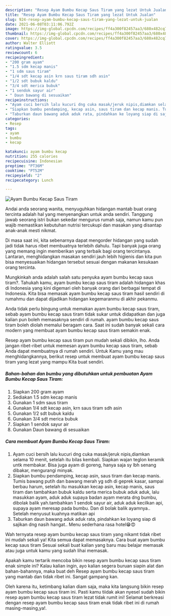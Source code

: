 ```yaml
---
description: "Resep Ayam Bumbu Kecap Saus Tiram yang lezat Untuk Jualan"
title: "Resep Ayam Bumbu Kecap Saus Tiram yang lezat Untuk Jualan"
slug: 924-resep-ayam-bumbu-kecap-saus-tiram-yang-lezat-untuk-jualan
date: 2021-06-08T03:11:06.792Z
image: https://img-global.cpcdn.com/recipes/ff4a300f82457aa3/680x482cq70/ayam-bumbu-kecap-saus-tiram-foto-resep-utama.jpg
thumbnail: https://img-global.cpcdn.com/recipes/ff4a300f82457aa3/680x482cq70/ayam-bumbu-kecap-saus-tiram-foto-resep-utama.jpg
cover: https://img-global.cpcdn.com/recipes/ff4a300f82457aa3/680x482cq70/ayam-bumbu-kecap-saus-tiram-foto-resep-utama.jpg
author: Walter Elliott
ratingvalue: 3.5
reviewcount: 6
recipeingredient:
- "200 gram ayam"
- "1.5 sdm kecap manis"
- "1 sdm saus tiram"
- "1/4 sdt kecap asin krn saus tiram sdh asin"
- "1/2 sdt bubuk kaldu"
- "3/4 sdt merica bubuk"
- "1 sendok sayur air"
- " Daun bawang di sesuaikan"
recipeinstructions:
- "Ayam cuci bersih lalu kucuri dng cuka masak/jeruk nipis,diamkan selama 10 menit, setelah itu bilas kembali. Siapkan wajan teglon keramik untk membakar. Bisa juga ayam di goreng, hanya saja sy lbh senang dibakar, mengurangi minyak."
- "Siapkan bumbu pendamping, kecap asin, saus tiram dan kecap manis. Tumis bawang putih dan bawang merah yg sdh di geprek kasar, sampai berbau harum, setelah itu masukkan kecap asin, kecap manis, saus tiram dan tambahkan bubuk kaldu serta merica bubuk aduk aduk, lalu masukkan ayam, aduk aduk supaya badan ayam merata dng bumbu, dibolak balik yah.tambahkan 1 sendok sayur air, aduk aduk kecilkan api, supaya ayam meresap pada bumbu. Dan di bolak balik ayamnya.. Setelah menyusut kuahnya matikan api"
- "Taburkan daun bawang aduk aduk rata, pindahkan ke loyang siap di sajikan dng nasih hangat.. Menu sederhana rasa hotel😁😍"
categories:
- Resep
tags:
- ayam
- bumbu
- kecap

katakunci: ayam bumbu kecap 
nutrition: 255 calories
recipecuisine: Indonesian
preptime: "PT36M"
cooktime: "PT52M"
recipeyield: "2"
recipecategory: Lunch

---
```



![Ayam Bumbu Kecap Saus Tiram](https://img-global.cpcdn.com/recipes/ff4a300f82457aa3/680x482cq70/ayam-bumbu-kecap-saus-tiram-foto-resep-utama.jpg)

Andai anda seorang wanita, menyuguhkan hidangan mantab buat orang tercinta adalah hal yang menyenangkan untuk anda sendiri. Tanggung jawab seorang istri bukan sekedar mengurus rumah saja, namun kamu pun wajib memastikan kebutuhan nutrisi tercukupi dan masakan yang disantap anak-anak mesti nikmat.

Di masa  saat ini, kita sebenarnya dapat mengorder hidangan yang sudah jadi tidak harus ribet membuatnya terlebih dahulu. Tapi banyak juga orang yang memang ingin memberikan yang terbaik bagi orang tercintanya. Lantaran, menghidangkan masakan sendiri jauh lebih higienis dan kita pun bisa menyesuaikan hidangan tersebut sesuai dengan makanan kesukaan orang tercinta. 



Mungkinkah anda adalah salah satu penyuka ayam bumbu kecap saus tiram?. Tahukah kamu, ayam bumbu kecap saus tiram adalah hidangan khas di Indonesia yang kini digemari oleh banyak orang dari berbagai tempat di Indonesia. Kita bisa memasak ayam bumbu kecap saus tiram hasil sendiri di rumahmu dan dapat dijadikan hidangan kegemaranmu di akhir pekanmu.

Anda tidak perlu bingung untuk memakan ayam bumbu kecap saus tiram, sebab ayam bumbu kecap saus tiram tidak sukar untuk didapatkan dan juga kalian pun boleh memasaknya sendiri di rumah. ayam bumbu kecap saus tiram boleh diolah memalui beragam cara. Saat ini sudah banyak sekali cara modern yang membuat ayam bumbu kecap saus tiram semakin enak.

Resep ayam bumbu kecap saus tiram pun mudah sekali dibikin, lho. Anda jangan ribet-ribet untuk memesan ayam bumbu kecap saus tiram, sebab Anda dapat membuatnya di rumah sendiri. Untuk Kamu yang mau menghidangkannya, berikut resep untuk membuat ayam bumbu kecap saus tiram yang lezat yang mampu Kita buat sendiri.

<!--inarticleads1-->

##### Bahan-bahan dan bumbu yang dibutuhkan untuk pembuatan Ayam Bumbu Kecap Saus Tiram:

1. Siapkan 200 gram ayam
1. Sediakan 1.5 sdm kecap manis
1. Gunakan 1 sdm saus tiram
1. Gunakan 1/4 sdt kecap asin, krn saus tiram sdh asin
1. Gunakan 1/2 sdt bubuk kaldu
1. Gunakan 3/4 sdt merica bubuk
1. Siapkan 1 sendok sayur air
1. Gunakan  Daun bawang di sesuaikan




<!--inarticleads2-->

##### Cara membuat Ayam Bumbu Kecap Saus Tiram:

1. Ayam cuci bersih lalu kucuri dng cuka masak/jeruk nipis,diamkan selama 10 menit, setelah itu bilas kembali. Siapkan wajan teglon keramik untk membakar. Bisa juga ayam di goreng, hanya saja sy lbh senang dibakar, mengurangi minyak.
1. Siapkan bumbu pendamping, kecap asin, saus tiram dan kecap manis. Tumis bawang putih dan bawang merah yg sdh di geprek kasar, sampai berbau harum, setelah itu masukkan kecap asin, kecap manis, saus tiram dan tambahkan bubuk kaldu serta merica bubuk aduk aduk, lalu masukkan ayam, aduk aduk supaya badan ayam merata dng bumbu, dibolak balik yah.tambahkan 1 sendok sayur air, aduk aduk kecilkan api, supaya ayam meresap pada bumbu. Dan di bolak balik ayamnya.. Setelah menyusut kuahnya matikan api
1. Taburkan daun bawang aduk aduk rata, pindahkan ke loyang siap di sajikan dng nasih hangat.. Menu sederhana rasa hotel😁😍




Wah ternyata resep ayam bumbu kecap saus tiram yang nikamt tidak ribet ini mudah sekali ya! Kita semua dapat memasaknya. Cara buat ayam bumbu kecap saus tiram Sesuai sekali buat kalian yang baru mau belajar memasak atau juga untuk kamu yang sudah lihai memasak.

Apakah kamu tertarik mencoba bikin resep ayam bumbu kecap saus tiram enak simple ini? Kalau kalian ingin, ayo kalian segera buruan siapin alat dan bahan-bahannya, maka buat deh Resep ayam bumbu kecap saus tiram yang mantab dan tidak ribet ini. Sangat gampang kan. 

Oleh karena itu, ketimbang kalian diam saja, maka kita langsung bikin resep ayam bumbu kecap saus tiram ini. Pasti kamu tiidak akan nyesel sudah bikin resep ayam bumbu kecap saus tiram lezat tidak rumit ini! Selamat berkreasi dengan resep ayam bumbu kecap saus tiram enak tidak ribet ini di rumah masing-masing,ya!.


